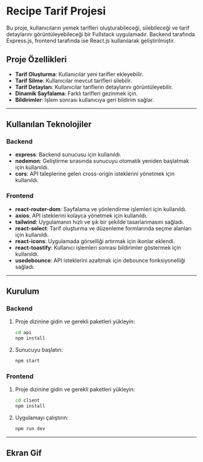 # Recipe Tarif Projesi

Bu proje, kullanıcıların yemek tarifleri oluşturabileceği, silebileceği ve tarif detaylarını görüntüleyebileceği bir Fullstack uygulamadır. Backend tarafında Express.js, frontend tarafında ise React.js kullanılarak geliştirilmiştir.

## Proje Özellikleri

- **Tarif Oluşturma**: Kullanıcılar yeni tarifler ekleyebilir.
- **Tarif Silme**: Kullanıcılar mevcut tarifleri silebilir.
- **Tarif Detayları**: Kullanıcılar tariflerin detaylarını görüntüleyebilir.
- **Dinamik Sayfalama**: Farklı tarifleri gezinmek için.
- **Bildirimler**: İşlem sonrası kullanıcıya geri bildirim sağlar.

---

## Kullanılan Teknolojiler

### Backend

- **express**: Backend sunucusu için kullanıldı.
- **nodemon**: Geliştirme sırasında sunucuyu otomatik yeniden başlatmak için kullanıldı.
- **cors**: API taleplerine gelen cross-origin isteklerini yönetmek için kullanıldı.

### Frontend

- **react-router-dom**: Sayfalama ve yönlendirme işlemleri için kullanıldı.
- **axios**: API isteklerini kolayca yönetmek için kullanıldı.
- **tailwind**: Uygulamanın hızlı ve şık bir şekilde tasarlanmasını sağladı.
- **react-select**: Tarif oluşturma ve düzenleme formlarında seçme alanları için kullanıldı.
- **react-icons**: Uygulamada görselliği artırmak için ikonlar eklendi.
- **react-toastify**: Kullanıcı işlemleri sonrası bildirimler göstermek için kullanıldı.
- **usedebounce**: API isteklerini azaltmak için debounce fonksiyonelliği sağladı.

---

## Kurulum

### Backend

1. Proje dizinine gidin ve gerekli paketleri yükleyin:
   ```bash
   cd api
   npm install
   ```
2. Sunucuyu başlatın:
   ```bash
   npm start
   ```

### Frontend

1. Proje dizinine gidin ve gerekli paketleri yükleyin:
   ```bash
   cd client
   npm install
   ```
2. Uygulamayı çalıştırın:
   ```bash
   npm run dev
   ```

---

## Ekran Gif
